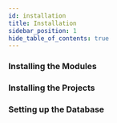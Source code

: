 ```yaml
---
id: installation
title: Installation
sidebar_position: 1
hide_table_of_contents: true 
---
```


### Installing the Modules


### Installing the Projects

### Setting up the Database


